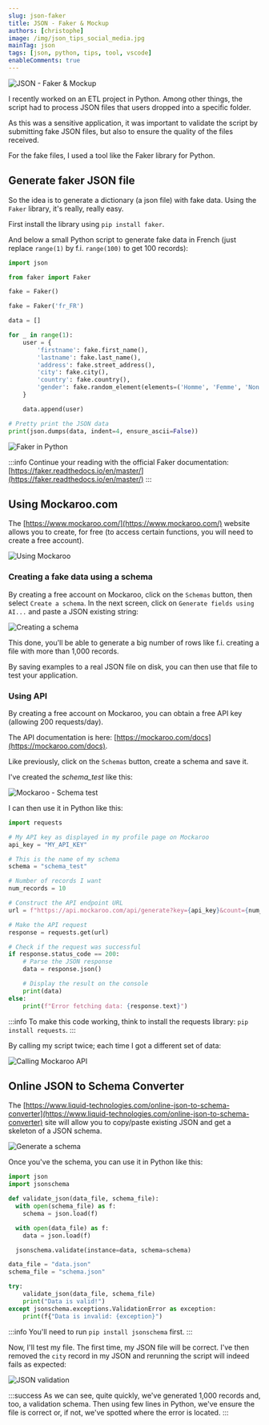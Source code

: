 ```yaml
---
slug: json-faker
title: JSON - Faker & Mockup
authors: [christophe]
image: /img/json_tips_social_media.jpg
mainTag: json
tags: [json, python, tips, tool, vscode]
enableComments: true
---
```

![JSON - Faker & Mockup](/img/json_tips_header.jpg)

<!-- cspell:ignore birthdate,homme,femme,binaire,Mockaroo -->

I recently worked on an ETL project in Python. Among other things, the script had to process JSON files that users dropped into a specific folder.

As this was a sensitive application, it was important to validate the script by submitting fake JSON files, but also to ensure the quality of the files received.

For the fake files, I used a tool like the Faker library for Python.

<!-- truncate -->

## Generate faker JSON file

So the idea is to generate a dictionary (a json file) with fake data. Using the `Faker` library, it's really, really easy.

First install the library using `pip install faker`.

And below a small Python script to generate fake data in French (just replace `range(1)` by f.i. `range(100)` to get 100 records):

<Snippet filename="fake.py">

```python
import json

from faker import Faker

fake = Faker()

fake = Faker('fr_FR')

data = []

for _ in range(1):
    user = {
        'firstname': fake.first_name(),
        'lastname': fake.last_name(),
        'address': fake.street_address(),
        'city': fake.city(),
        'country': fake.country(),
        'gender': fake.random_element(elements=('Homme', 'Femme', 'Non binaire'))
    }

    data.append(user)

# Pretty print the JSON data
print(json.dumps(data, indent=4, ensure_ascii=False))
```

</Snippet>

![Faker in Python](./images/python.png)

:::info
Continue your reading with the official Faker documentation: [https://faker.readthedocs.io/en/master/](https://faker.readthedocs.io/en/master/)
:::

## Using Mockaroo.com

The [https://www.mockaroo.com/](https://www.mockaroo.com/) website allows you to create, for free (to access certain functions, you will need to create a free account).

![Using Mockaroo](./images/mockaroo.png)

### Creating a fake data using a schema

By creating a free account on Mockaroo, click on the `Schemas` button, then select `Create a schema`. In the next screen, click on `Generate fields using AI...` and paste a JSON existing string:

![Creating a schema](./images/creating_schema.png)

This done, you'll be able to generate a big number of rows like f.i. creating a file with more than 1,000 records.

By saving examples to a real JSON file on disk, you can then use that file to test your application.

### Using API

By creating a free account on Mockaroo, you can obtain a free API key (allowing 200 requests/day).

The API documentation is here: [https://mockaroo.com/docs](https://mockaroo.com/docs).

Like previously, click on the `Schemas` button, create a schema and save it.

I've created the *schema_test* like this:

![Mockaroo - Schema test](./images/mockaroo_schema_test.png)

I can then use it in Python like this:

<Snippet filename="schema_test.py">

```python
import requests

# My API key as displayed in my profile page on Mockaroo
api_key = "MY_API_KEY"

# This is the name of my schema
schema = "schema_test"

# Number of records I want
num_records = 10

# Construct the API endpoint URL
url = f"https://api.mockaroo.com/api/generate?key={api_key}&count={num_records}&schema={schema}"

# Make the API request
response = requests.get(url)

# Check if the request was successful
if response.status_code == 200:
    # Parse the JSON response
    data = response.json()

    # Display the result on the console
    print(data)
else:
    print(f"Error fetching data: {response.text}")
```

</Snippet>

:::info
To make this code working, think to install the requests library: `pip install requests`.
:::

By calling my script twice; each time I got a different set of data:

![Calling Mockaroo API](./images/calling_mockaroo_api.png)

## Online JSON to Schema Converter

The [https://www.liquid-technologies.com/online-json-to-schema-converter](https://www.liquid-technologies.com/online-json-to-schema-converter) site will allow you to copy/paste existing JSON and get a skeleton of a JSON schema.

![Generate a schema](./images/generate_schema.png)

Once you've the schema, you can use it in Python like this:

<Snippet filename="validate.py">

```python
import json
import jsonschema

def validate_json(data_file, schema_file):
  with open(schema_file) as f:
    schema = json.load(f)

  with open(data_file) as f:
    data = json.load(f)

  jsonschema.validate(instance=data, schema=schema)

data_file = "data.json"
schema_file = "schema.json"

try:
    validate_json(data_file, schema_file)
    print("Data is valid!")
except jsonschema.exceptions.ValidationError as exception:
    print(f{"Data is invalid: {exception}")
```

</Snippet>

:::info
You'll need to run `pip install jsonschema` first.
:::

Now, I'll test my file. The first time, my JSON file will be correct. I've then removed the `city` record in my JSON and rerunning the script will indeed fails as expected:

![JSON validation](./images/validate.png)

:::success
As we can see, quite quickly, we've generated 1,000 records and, too, a validation schema. Then using few lines in Python, we've ensure the file is correct or, if not, we've spotted where the error is located.
:::
